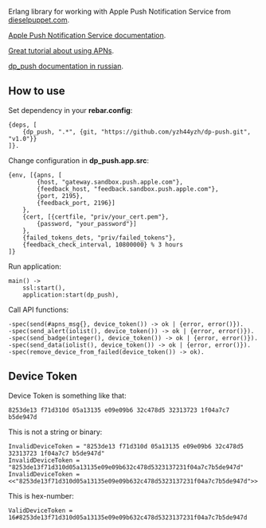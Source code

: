Erlang library for working with Apple Push Notification Service from [dieselpuppet.com](http://dieselpuppet.com/).

[Apple Push Notification Service documentation](http://developer.apple.com/library/mac/#documentation/NetworkingInternet/Conceptual/RemoteNotificationsPG/ApplePushService/ApplePushService.html#//apple_ref/doc/uid/TP40008194-CH100-SW9).

[Great tutorial about using APNs](http://www.raywenderlich.com/3443/apple-push-notification-services-tutorial-part-12).

[dp_push documentation in russian](http://yzh44yzh.metalkia.com/post/128).


## How to use

Set dependency in your **rebar.config**:

	{deps, [
		{dp_push, ".*", {git, "https://github.com/yzh44yzh/dp-push.git", "v1.0"}}
	]}.

Change configuration in **dp_push.app.src**:

	{env, [{apns, [
			{host, "gateway.sandbox.push.apple.com"},
			{feedback_host, "feedback.sandbox.push.apple.com"},
			{port, 2195},
			{feedback_port, 2196}]
		},
		{cert, [{certfile, "priv/your_cert.pem"},
			{password, "your_password"}]
		},
		{failed_tokens_dets, "priv/failed_tokens"},
		{feedback_check_interval, 10800000} % 3 hours
	]}

Run application:

	main() ->
		ssl:start(),
		application:start(dp_push),

Call API functions:

	-spec(send(#apns_msg{}, device_token()) -> ok | {error, error()}).
	-spec(send_alert(iolist(), device_token()) -> ok | {error, error()}).
	-spec(send_badge(integer(), device_token()) -> ok | {error, error()}).
	-spec(send_data(iolist(), device_token()) -> ok | {error, error()}).
	-spec(remove_device_from_failed(device_token()) -> ok).


## Device Token

Device Token is something like that:

	8253de13 f71d310d 05a13135 e09e09b6 32c478d5 32313723 1f04a7c7 b5de947d

This is not a string or binary:

	InvalidDeviceToken = "8253de13 f71d310d 05a13135 e09e09b6 32c478d5 32313723 1f04a7c7 b5de947d"
	InvalidDeviceToken = "8253de13f71d310d05a13135e09e09b632c478d5323137231f04a7c7b5de947d"
	InvalidDeviceToken = <<"8253de13f71d310d05a13135e09e09b632c478d5323137231f04a7c7b5de947d">>

This is hex-number:

	ValidDeviceToken = 16#8253de13f71d310d05a13135e09e09b632c478d5323137231f04a7c7b5de947d

